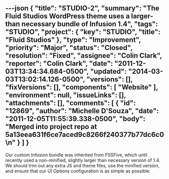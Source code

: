 ---json
{
  "title": "STUDIO-2",
  "summary": "The Fluid Studios WordPress theme uses a larger-than necessary bundle of Infusion 1.4",
  "tags": "STUDIO",
  "project": {
    "key": "STUDIO",
    "title": "Fluid Studios"
  },
  "type": "Improvement",
  "priority": "Major",
  "status": "Closed",
  "resolution": "Fixed",
  "assignee": "Colin Clark",
  "reporter": "Colin Clark",
  "date": "2011-12-03T13:34:34.684-0500",
  "updated": "2014-03-03T13:02:14.126-0500",
  "versions": [],
  "fixVersions": [],
  "components": [
    "Website"
  ],
  "environment": null,
  "issueLinks": [],
  "attachments": [],
  "comments": [
    {
      "id": "12869",
      "author": "Michelle D'Souza",
      "date": "2011-12-05T11:55:39.338-0500",
      "body": "Merged into project repo at 5a13eea631f6ce7aced9c8266f240377b77dc6c0\n"
    }
  ]
}
---
Our custom Infusion bundle was inherited from FSSFive, which until recently used a non-minified, slightly larger than necessary version of 1.4. We should trim out any extra JS and theme files, use the minified version, and ensure that our UI Options configuration is as simple as possible.

        